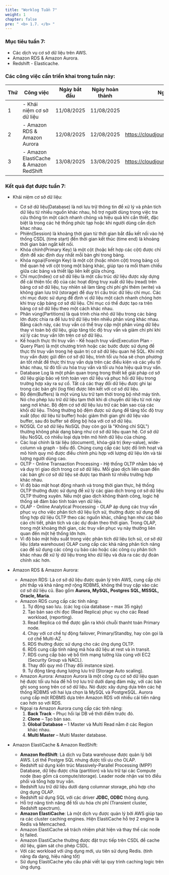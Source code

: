 ```yaml
---
title: "Worklog Tuần 7"
weight: 1
chapter: false
pre: " <b> 1.7. </b> "
---
```


### Mục tiêu tuần 7:

- Các dịch vụ cơ sở dữ liệu trên AWS.
- Amazon RDS & Amazon Aurora.
- Redshift - Elasticache.

### Các công việc cần triển khai trong tuần này:

| Thứ | Công việc                              | Ngày bắt đầu | Ngày hoàn thành | Nguồn tài liệu                            |
| --- | -------------------------------------- | ------------ | --------------- | ----------------------------------------- |
| 1   | - Khái niệm cơ sở dữ liệu              | 11/08/2025   | 11/08/2025      |
| 2   | - Amazon RDS & Amazon Aurora           | 12/08/2025   | 12/08/2025      | <https://cloudjourney.awsstudygroup.com/> |
| 3   | - Amazon ElastiCache & Amazon RedShift | 13/08/2025   | 13/08/2025      | <https://cloudjourney.awsstudygroup.com/> |

### Kết quả đạt được tuần 7:

- Khái niệm cơ sở dữ liệu:

  - Cơ sở dữ liệu(Database) là nơi lưu trữ thông tin để xử lý và phân tích dữ liệu từ nhiều nguồn khác nhau, hỗ trợ người dùng trong việc tra cứu thông tin một cách nhanh chóng và hiệu quả khi cần thiết, đặc biệt là trong các hệ thống phức tạp hoặc khi người dùng cần dịch khac nhau.
  - Phiên(Session) là khoảng thời gian từ thời gian bắt đầu kết nối vào hệ thống CSDL (time start) đến thời gian kết thúc (time end) là khoảng thời gian bản ngắt kết nối.
  - Khóa chính(Primary Key) là một cột (hoặc kết hợp các cột) được chỉ định để xác định duy nhất mỗi bản ghi trong bảng.
  - Khóa ngoại(Foreign Key) là một cột (hoặc nhóm cột) trong bảng có thể quan hệ với cột trong một bảng khác, giúp tạo ra mối tham chiếu giữa các bảng và thiết lập liên kết giữa chúng.
  - Chỉ mục(Index) cơ sở dữ liệu là một cấu trúc dữ liệu được xây dựng để cải thiện tốc độ của các hoạt động truy xuất dữ liệu (read) trên bảng cơ sở dữ liệu, tuy nhiên sẽ làm tăng chi phí ghi thêm (write) và không gian lưu trữ (storage) để duy trì cấu trúc dữ liệu chỉ mục. Các chỉ mục được sử dụng để định vị dữ liệu một cách nhanh chóng hơn khi truy cập bảng cơ sở dữ liệu. Chỉ mục có thể được tạo ra trên bảng cơ sở dữ liệu theo một cách khác nhau.
  - Phân vùng(Partitions) là quá trình chia nhỏ dữ liệu trong các bảng lớn được chia ra để lưu trữ dữ liệu trên nhiều phân vùng khác nhau. Bằng cách này, các truy vấn có thể truy cập một phân vùng dữ liệu thay vì toàn bộ dữ liệu, giúp tăng tốc độ truy vấn và giảm chi phí khi xử lý các truy vấn lớn trên cơ sở dữ liệu.
  - Kế hoạch thực thi truy vấn - Kế hoạch truy vấn(Execution Plan - Query Plan) là một chương trình hoặc các bước được sử dụng để thực thi truy vấn trong hệ quản trị cơ sở dữ liệu quan hệ SQL. Khi một truy vấn được gửi đến cơ sở dữ liệu, trình tối ưu hóa sẽ chọn phương án tốt nhất để thực thi truy vấn dựa trên các điều kiện và các yếu tố khác nhau, từ đó tối ưu hóa truy vấn và tối ưu hóa hiệu quả truy vấn.
  - Database Log là một phần quan trọng trong thiết kế giải pháp cơ sở dữ liệu giúp bảo vệ tính toàn vẹn dữ liệu và phục hồi dữ liệu trong trường hợp xảy ra sự cố. Tất cả các thay đổi dữ liệu được ghi lại trong các bản ghi (log file) được liên kết với cơ sở dữ liệu.
  - Bộ đệm(Buffers) là một vùng lưu trữ tạm thời trong bộ nhớ máy tính. Nó cho phép lưu trữ dữ liệu tạm thời khi di chuyển dữ liệu từ nơi này sang nơi khác. Bộ đệm cơ sở dữ liệu lưu trữ các bản sao của các khối dữ liệu. Thông thường bộ đệm được sử dụng để tăng tốc độ truy xuất (đọc dữ liệu từ buffer) hoặc giảm thời gian ghi dữ liệu vào buffer, sau đó buffer sẽ đồng bộ hóa với cơ sở dữ liệu.
  - NOSQL Cơ sở dữ liệu NoSQL (hay còn gọi là "Không chỉ SQL") thường không phải dạng bảng như cơ sở dữ liệu quan hệ. Cơ sở dữ liệu NoSQL có nhiều loại dựa trên mô hình dữ liệu của chúng.
  - Các loại chính là tài liệu (document), khóa-giá trị (key-value), wide-column và graph - biểu đồ. Chúng cung cấp các lược đồ linh hoạt và mô hình quy mô được điều chỉnh phù hợp với lượng dữ liệu lớn và tải lượng người dùng cao.
  - OLTP - Online Transaction Processing - Hệ thống OLTP nhằm bảo vệ và duy trì giao dịch trong cơ sở dữ liệu. Mỗi giao dịch liên quan đến các bản ghi cơ sở dữ liệu sẽ được tạo thành từ nhiều trường hợp khác nhau.
  - Vì độ bảo mật hoạt động nhanh và trong thời gian thực, hệ thống OLTP thường được sử dụng để xử lý các giao dịch trong cơ sở dữ liệu OLTP thường xuyên. Nếu một giao dịch không thành công, logic hệ thống sẽ đảm bảo tính toàn vẹn dữ liệu.
  - OLAP - Online Analytical Processing - OLAP áp dụng các truy vấn phục vụ cho việc phân tích dữ liệu lịch sử, thường được sử dụng để tổng hợp dữ liệu OLTP theo các nguồn khác, chẳng hạn như các báo cáo chi tiết, phân tích và các dự đoán theo thời gian. Trong OLAP, trong một khoảng thời gian, các truy vấn phục vụ này thường liên quan đến một hệ thống lớn hơn.
  - Vì độ bảo mật hiệu suất trong việc phân tích dữ liệu lịch sử, cơ sở dữ liệu (data warehouse) OLAP cung cấp các khả năng phân tích nâng cao để sử dụng các công cụ báo cáo hoặc các công cụ phân tích khác nhau để xử lý dữ liệu trong kho dữ liệu và đưa ra các dự đoán chính xác hơn.

- Amazon RDS & Amazon Aurora:

  - Amazon RDS: Là cơ sở dữ liệu được quản lý trên AWS, cung cấp chi phí thấp và khả năng mở rộng RDBMS, không thể truy cập vào các cơ sở dữ liệu cũ. Bao gồm **Aurora, MySQL, Postgres SQL, MSSQL, Oracle, Maria**.
  - Amazon RDS cung cấp các tính năng:
    1. Tự động sao lưu. (các log của database – max 35 ngày)
    2. Tạo bản sao chi đọc (Read Replica) phục vụ cho các Read workload, (reporting).
    3. Read Replica có thể được gắn ra khỏi chuỗi thanht toán Primary node.
    4. Chạy với cơ chế tự động failover, Primary/Standby, hay còn gọi là cơ chế Multi-AZ.
    5. RDS thường được sử dụng cho các ứng dụng OLTP.
    6. RDS cung cấp tính năng mã hóa dữ liệu at rest và in transit.
    7. RDS cung cấp bảo vệ bổ tĩnh mạng tường lửa cùng với EC2 (Security Group và NACL).
    8. Thay đổi quy mô (Thay đổi instance size).
    9. Tự động tăng dung lượng lưu trữ (Storage Auto scaling).
  - Amazon Aurora: Amazon Aurora là một công cụ cơ sở dữ liệu quan hệ được tối ưu hóa để hỗ trợ lưu trữ dưới dạng đám mây, với các bản ghi song song trên cơ sở dữ liệu. Nó được xây dựng dựa trên các hệ thống RDBMS với hai lựa chọn là MySQL và PostgreSQL. Aurora cung cấp một RDBMS dựa trên Amazon RDS với nhiều cải tiến nâng cao hơn so với RDS.
  - Ngoại ra Amazon Aurora cung cấp các tính năng:
    1. **Back Track** – Phục hồi lại DB về thời điểm trước đó.
    2. **Clone** – Tạo bản sao.
    3. **Global Database** – 1 Master và Multi Read nằm ở các Region khác nhau.
    4. **Multi Master** – Multi Master database.

- Amazon ElastiCache & Amazon RedShift:

  - **Amazon RedShift**: Là dịch vụ Data warehouse được quản lý bởi AWS. Lợi thế Postgre SQL nhưng được tối ưu cho OLAP.
  - Redshift sử dụng kiến trúc Massively-Parallel Processing (MPP) Database, dữ liệu được chia (partition) và lưu trữ tại các Compute node (bao gồm cả compute/storage). Leader node nhận vai trò điều phối và tổng hợp truy vấn.
  - Redshift lưu trữ dữ liệu dưới dạng columnar storage, phù hợp cho ứng dụng OLAP.
  - Redshift sử dụng SQL với các driver **JDBC, ODBC** thông dụng.
  - Hỗ trợ nâng tính năng để tối ưu hóa chi phí (Transient cluster, Redshift spectrum).
  - **Amazon ElastiCache**: Là một dịch vụ được quản lý bởi AWS giúp tạo ra các cluster caching engines. Hiện ElastiCache hỗ trợ 2 engine là Redis và Memcached.
  - Amazon ElastiCache sẽ trách nhiệm phát hiện và thay thế các node bị failed.
  - Amazon ElastiCache thường được đặt trực tiếp trên CSDL để cache dữ liệu, giám sát cho phép CSDL.
  - Với các workload với ứng dụng mới, ưu tiên sử dụng Redis. (tính năng đa dạng, hiệu năng tốt)
  - Sử dụng ElastiCache yêu cầu phải viết lại quy trình caching logic trên ứng dụng.
